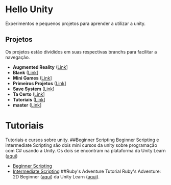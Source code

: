 # Hello Unity
Experimentos e pequenos projetos para aprender a utilizar a unity.

## Projetos
Os projetos estão divididos em suas respectivas branchs para facilitar a navegação.
* **Augmented Reality** ([Link](https://github.com/danilocaverna/HelloUnity/tree/AugmentedReality)]
* **Blank** ([Link](https://github.com/danilocaverna/HelloUnity/tree/Blank)]
* **Mini Games** ([Link](https://github.com/danilocaverna/HelloUnity/tree/MiniGames)]
* **Primeiros Projetos** ([Link](https://github.com/danilocaverna/HelloUnity/tree/PrimeirosProjetos)]
* **Save System** ([Link](https://github.com/danilocaverna/HelloUnity/tree/SaveSystem)]
* **Ta Certo** ([Link](https://github.com/danilocaverna/HelloUnity/tree/TaCerto)]
* **Tutoriais** ([Link](https://github.com/danilocaverna/HelloUnity/tree/Tutoriais)]
* **master** ([Link](https://github.com/danilocaverna/HelloUnity)]

# Tutoriais
Tutoriais e cursos sobre unity.
##Beginner Scripting
Beginner Scripting e intermediate Scripting são dois mini cursos da unity sobre programação com C# usando a Unity. Os dois se encontram na plataforma da Unity Learn ([aqui](https://learn.unity.com/))

* [Beginner Scripting](https://learn.unity.com/project/beginner-gameplay-scripting)
* [Intermediate Scripting](https://learn.unity.com/project/intermediate-gameplay-scripting)
##Ruby's Adventure
Tutorial Ruby's Adventure: 2D Beginner ([aqui](https://learn.unity.com/project/ruby-s-2d-rpg)) da Unity Learn ([aqui](https://learn.unity.com/)).